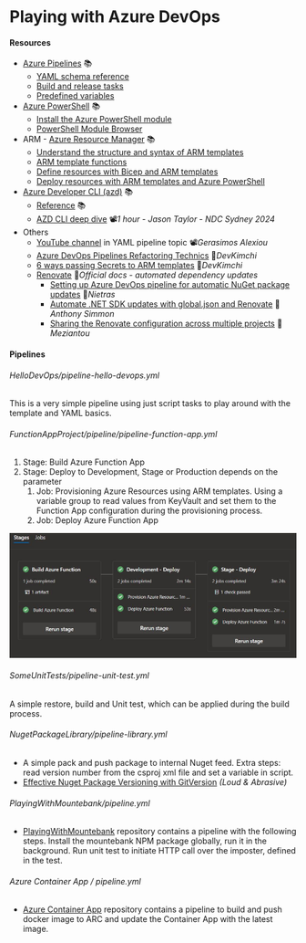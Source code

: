 # Playing with Azure DevOps

#### Resources

- [Azure Pipelines](https://docs.microsoft.com/en-us/azure/devops/pipelines) 📚
  - [YAML schema reference](https://docs.microsoft.com/en-us/azure/devops/pipelines/yaml-schema)
  - [Build and release tasks](https://docs.microsoft.com/en-us/azure/devops/pipelines/tasks)
  - [Predefined variables](https://docs.microsoft.com/en-us/azure/devops/pipelines/build/variables)
- [Azure PowerShell](https://docs.microsoft.com/en-us/powershell/azure) 📚
  - [Install the Azure PowerShell module](https://docs.microsoft.com/en-us/powershell/azure/install-az-ps)
  - [PowerShell Module Browser](https://docs.microsoft.com/en-us/powershell/module)
- ARM - [Azure Resource Manager](https://docs.microsoft.com/en-us/azure/azure-resource-manager) 📚
  - [Understand the structure and syntax of ARM templates](https://docs.microsoft.com/en-us/azure/azure-resource-manager/resource-group-authoring-templates)
  - [ARM template functions](https://docs.microsoft.com/en-us/azure/azure-resource-manager/resource-group-template-functions)
  - [Define resources with Bicep and ARM templates](https://docs.microsoft.com/en-us/azure/templates)
  - [Deploy resources with ARM templates and Azure PowerShell](https://docs.microsoft.com/en-us/azure/azure-resource-manager/resource-group-template-deploy)
- [Azure Developer CLI (azd)](https://learn.microsoft.com/en-us/azure/developer/azure-developer-cli) 📚
  - [Reference](https://learn.microsoft.com/en-us/azure/developer/azure-developer-cli/reference) 📚
  - [AZD CLI deep dive](https://youtu.be/OD0_nP9QB6g?t=3173) 📽*1 hour - Jason Taylor - NDC Sydney 2024*
- Others
  - [YouTube channel](https://www.youtube.com/@geralexgr/videos) in YAML pipeline topic 📽*Gerasimos Alexiou*
  - [Azure DevOps Pipelines Refactoring Technics](https://devkimchi.com/2019/09/04/azure-devops-pipelines-refactoring-technics/) 📓*DevKimchi*
  - [6 ways passing Secrets to ARM templates](https://devkimchi.com/2019/04/24/6-ways-passing-secrets-to-arm-templates/) 📓*DevKimchi*
  - [Renovate](https://docs.renovatebot.com) 📓*Official docs - automated dependency updates*
    - [Setting up Azure DevOps pipeline for automatic NuGet package updates](https://nietras.com/2024/07/09/renovate-azure-devops) 📓*Nietras*
    - [Automate .NET SDK updates with global.json and Renovate](https://anthonysimmon.com/automate-dotnet-sdk-updates-global-json-renovate) 📓*Anthony Simmon*
    - [Sharing the Renovate configuration across multiple projects](https://www.meziantou.net/sharing-the-renovate-configuration-across-multiple-projects.htm) 📓*Meziantou*

#### Pipelines

###### HelloDevOps/pipeline-hello-devops.yml

This is a very simple pipeline using just script tasks to play around with the template and YAML basics.

###### FunctionAppProject/pipeline/pipeline-function-app.yml

1. Stage: Build Azure Function App
2. Stage: Deploy to Development, Stage or Production depends on the parameter
   1. Job: Provisioning Azure Resources using ARM templates. Using a variable group to read values from KeyVault and set them to the Function App configuration during the provisioning process.
   2. Job: Deploy Azure Function App

![](https://github.com/19balazs86/AzureDevOps/blob/master/FunctionAppProject/DevOpsPipelineResult.JPG)

###### SomeUnitTests/pipeline-unit-test.yml

A simple restore, build and Unit test, which can be applied during the build process.

###### NugetPackageLibrary/pipeline-library.yml

- A simple pack and push package to internal Nuget feed. Extra steps: read version number from the csproj xml file and set a variable in script.
- [Effective Nuget Package Versioning with GitVersion](http://loudandabrasive.com/effective-nuget-versioning-in-azure-devops) *(Loud & Abrasive)*

###### PlayingWithMountebank/pipeline.yml

- [PlayingWithMountebank](https://github.com/19balazs86/PlayingWithMountebank) repository contains a pipeline with the following steps. Install the mountebank NPM package globally, run it in the background. Run unit test to initiate HTTP call over the imposter, defined in the test.

###### Azure Container App / pipeline.yml

- [Azure Container App](https://github.com/19balazs86/AzureContainerApp) repository contains a pipeline to build and push docker image to ARC and update the Container App with the latest image.